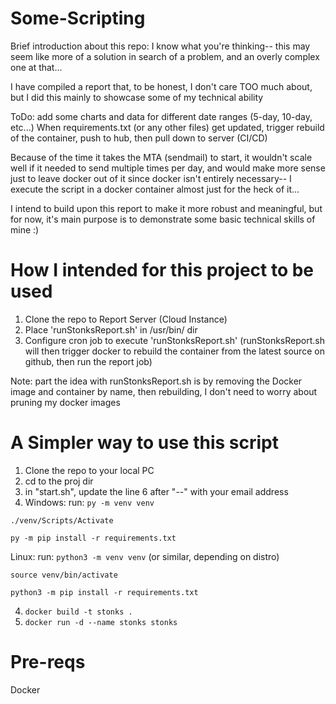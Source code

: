 # Some-Scripting

Brief introduction about this repo: I know what you're thinking-- this may seem like more of a solution in search of a problem, and an overly complex one at that... 

I have compiled a report that, to be honest, I don't care TOO much about, but I did this mainly to showcase some of my technical ability

ToDo: add some charts and data for different date ranges (5-day, 10-day, etc...)
When requirements.txt (or any other files) get updated, trigger rebuild of the container, push to hub, then pull down to server (CI/CD)

Because of the time it takes the MTA (sendmail) to start, it wouldn't scale well if it needed to send multiple times per day, and would make more sense just to leave docker out
of it since docker isn't entirely necessary-- I execute the script in
a docker container almost just for the heck of it...

I intend to build upon this report to make it more robust and meaningful, but for now, it's main purpose is to demonstrate some basic technical skills of mine :)


# How I intended for this project to be used
1) Clone the repo to Report Server (Cloud Instance)
2) Place 'runStonksReport.sh' in /usr/bin/ dir
3) Configure cron job to execute 'runStonksReport.sh' (runStonksReport.sh will then trigger docker to rebuild the container from the latest source on github, then run the report job)

Note: part the idea with runStonksReport.sh is by removing the Docker image and container by name, then rebuilding, I don't need to worry about pruning my docker images

# A Simpler way to use this script
1) Clone the repo to your local PC
2) cd to the proj dir
3) in "start.sh", update the line 6 after "--" with your email address
3) Windows: run: `py -m venv venv`

`./venv/Scripts/Activate`

`py -m pip install -r requirements.txt`


Linux: run: `python3 -m venv venv` (or similar, depending on distro)

`source venv/bin/activate`

`python3 -m pip install -r requirements.txt`

4) `docker build -t stonks .`
5) `docker run -d --name stonks stonks`

# Pre-reqs
Docker
